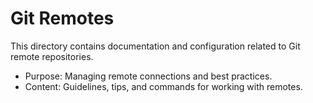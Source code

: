 # Git Remotes

This directory contains documentation and configuration related to Git remote repositories.

- Purpose: Managing remote connections and best practices.
- Content: Guidelines, tips, and commands for working with remotes.
